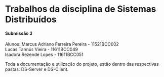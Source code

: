 # Trabalhos da disciplina de Sistemas Distribuídos

#### Submissão 3

Alunos: 
Marcus Adriano Ferreira Pereira - 11521BCC002</br>
Lucas Tannús Vieira - 11611BCC049</br>
Isadora Rezende Lopes - 11611BCC051</br>

Toda a documentação e utilização do projeto, estão dentro das respectivas pastas: DS-Server e DS-Client.
